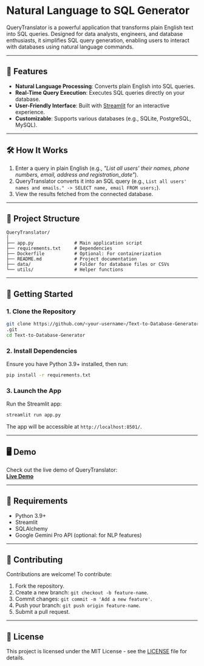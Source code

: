 
# Natural Language to SQL Generator

QueryTranslator is a powerful application that transforms plain English text into SQL queries. Designed for data analysts, engineers, and database enthusiasts, it simplifies SQL query generation, enabling users to interact with databases using natural language commands.

---

## 🚀 Features

- **Natural Language Processing**: Converts plain English into SQL queries.
- **Real-Time Query Execution**: Executes SQL queries directly on your database.
- **User-Friendly Interface**: Built with [Streamlit](https://streamlit.io) for an interactive experience.
- **Customizable**: Supports various databases (e.g., SQLite, PostgreSQL, MySQL).

---

## 🛠️ How It Works

1. Enter a query in plain English (e.g., *"List all users' their names, phone numbers, email, address and registration_date"*).
2. QueryTranslator converts it into an SQL query (e.g., `List all users' names and emails." -> SELECT name, email FROM users;`).
3. View the results fetched from the connected database.

---

## 📂 Project Structure

```
QueryTranslator/
│
├── app.py               # Main application script
├── requirements.txt     # Dependencies
├── Dockerfile           # Optional: For containerization
├── README.md            # Project documentation
├── data/                # Folder for database files or CSVs
└── utils/               # Helper functions
```

---

## 🚀 Getting Started

### 1. Clone the Repository
```bash
git clone https://github.com/<your-username>/Text-to-Database-Generator
.git
cd Text-to-Database-Generator

```

### 2. Install Dependencies
Ensure you have Python 3.9+ installed, then run:
```bash
pip install -r requirements.txt
```

### 3. Launch the App
Run the Streamlit app:
```bash
streamlit run app.py
```
The app will be accessible at `http://localhost:8501/`.

---

## 🖥️ Demo

Check out the live demo of QueryTranslator:  
**[Live Demo](https://github.com/user-attachments/assets/1f20e4e1-c7e0-4bc6-84c2-4e6de4faa084)**  



---

## 🧰 Requirements

- Python 3.9+
- Streamlit
- SQLAlchemy
- Google Gemini Pro API (optional: for NLP features)

---

## 🙌 Contributing

Contributions are welcome! To contribute:
1. Fork the repository.
2. Create a new branch: `git checkout -b feature-name`.
3. Commit changes: `git commit -m 'Add a new feature'`.
4. Push your branch: `git push origin feature-name`.
5. Submit a pull request.

---

## 📄 License

This project is licensed under the MIT License - see the [LICENSE](LICENSE) file for details.

